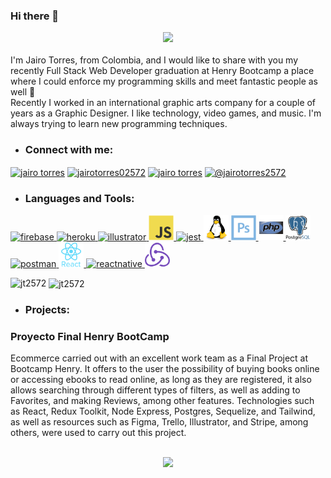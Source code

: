 
### Hi there 👋

<div id="header" align="center">  
  <img src="https://res.cloudinary.com/jt2572/image/upload/v1661930922/fullstackdeveloper_qfwbde.gif" width="1005"/>  
</div>
<br/>
I'm Jairo Torres, from Colombia, and I would like to share with you my recently Full Stack Web Developer graduation at Henry Bootcamp a place where I could enforce my programming skills and meet fantastic people as well 🙌 
<br/>
Recently I  worked in an international graphic arts company for a couple of years as a Graphic Designer.  I like technology,  video games, and music.  I'm always trying to learn new programming techniques. 

- <h3 align="left">Connect with me:</h3>

<p align="left">

<a href="https://www.linkedin.com/in/jairo-torres-04161a227" target="blank"><img align="center" src="https://raw.githubusercontent.com/rahuldkjain/github-profile-readme-generator/master/src/images/icons/Social/linked-in-alt.svg" alt="jairo torres" height="30" width="40" /></a>
<a href="https://instagram.com/jairotorres02572" target="blank"><img align="center" src="https://raw.githubusercontent.com/rahuldkjain/github-profile-readme-generator/master/src/images/icons/Social/instagram.svg" alt="jairotorres02572" height="30" width="40" /></a>
<a href="https://www.facebook.com/profile.php?id=100085178591998" target="blank"><img align="center" src="https://raw.githubusercontent.com/rahuldkjain/github-profile-readme-generator/master/src/images/icons/Social/facebook.svg" alt="jairo torres" height="30" width="40" /></a>
<a href="https://twitter.com/@jairotorres2572" target="blank"><img align="center" src="https://raw.githubusercontent.com/rahuldkjain/github-profile-readme-generator/master/src/images/icons/Social/twitter.svg" alt="@jairotorres2572" height="30" width="40" /></a>
</p>


- <h3 align="left">Languages and Tools:</h3>
<p align="left"> <a href="https://firebase.google.com/" target="_blank" rel="noreferrer"> <img src="https://www.vectorlogo.zone/logos/firebase/firebase-icon.svg" alt="firebase" width="40" height="40"/> </a> <a href="https://heroku.com" target="_blank" rel="noreferrer"> <img src="https://www.vectorlogo.zone/logos/heroku/heroku-icon.svg" alt="heroku" width="40" height="40"/> </a> <a href="https://www.adobe.com/in/products/illustrator.html" target="_blank" rel="noreferrer"> <img src="https://www.vectorlogo.zone/logos/adobe_illustrator/adobe_illustrator-icon.svg" alt="illustrator" width="40" height="40"/> </a> <a href="https://developer.mozilla.org/en-US/docs/Web/JavaScript" target="_blank" rel="noreferrer"> <img src="https://raw.githubusercontent.com/devicons/devicon/master/icons/javascript/javascript-original.svg" alt="javascript" width="40" height="40"/> </a> <a href="https://jestjs.io" target="_blank" rel="noreferrer"> <img src="https://www.vectorlogo.zone/logos/jestjsio/jestjsio-icon.svg" alt="jest" width="40" height="40"/> </a> <a href="https://www.linux.org/" target="_blank" rel="noreferrer"> <img src="https://raw.githubusercontent.com/devicons/devicon/master/icons/linux/linux-original.svg" alt="linux" width="40" height="40"/> </a> <a href="https://www.photoshop.com/en" target="_blank" rel="noreferrer"> <img src="https://raw.githubusercontent.com/devicons/devicon/master/icons/photoshop/photoshop-line.svg" alt="photoshop" width="40" height="40"/> </a> <a href="https://www.php.net" target="_blank" rel="noreferrer"> <img src="https://raw.githubusercontent.com/devicons/devicon/master/icons/php/php-original.svg" alt="php" width="40" height="40"/> </a> <a href="https://www.postgresql.org" target="_blank" rel="noreferrer"> <img src="https://raw.githubusercontent.com/devicons/devicon/master/icons/postgresql/postgresql-original-wordmark.svg" alt="postgresql" width="40" height="40"/> </a> <a href="https://postman.com" target="_blank" rel="noreferrer"> <img src="https://www.vectorlogo.zone/logos/getpostman/getpostman-icon.svg" alt="postman" width="40" height="40"/> </a> <a href="https://reactjs.org/" target="_blank" rel="noreferrer"> <img src="https://raw.githubusercontent.com/devicons/devicon/master/icons/react/react-original-wordmark.svg" alt="react" width="40" height="40"/> </a> <a href="https://reactnative.dev/" target="_blank" rel="noreferrer"> <img src="https://reactnative.dev/img/header_logo.svg" alt="reactnative" width="40" height="40"/> </a> <a href="https://redux.js.org" target="_blank" rel="noreferrer"> <img src="https://raw.githubusercontent.com/devicons/devicon/master/icons/redux/redux-original.svg" alt="redux" width="40" height="40"/> </a> </p>

<p><img align="left" src="https://github-readme-stats.vercel.app/api/top-langs?username=jt2572&show_icons=true&locale=en&layout=compact" alt="jt2572" /></p>

<p>&nbsp;<img align="center" src="https://github-readme-stats.vercel.app/api?username=jt2572&show_icons=true&locale=en" alt="jt2572" /></p>

- <h3 align="left">Projects:</h3>

### Proyecto Final Henry BootCamp 

<div width="50" height="100"; align="Left"> Ecommerce carried out with an excellent work team as a Final Project at Bootcamp Henry. It offers to the user the possibility of buying books online or accessing ebooks to read online, as long as they are registered, it also allows searching through different types of filters, as well as adding to Favorites, and making Reviews, among other features. Technologies such as React, Redux Toolkit, Node Express, Postgres, Sequelize, and Tailwind, as well as resources such as Figma, Trello, Illustrator, and Stripe, among others, were used to carry out this project.</div> 
<br>
<div align="center">    
  <p> <img src="https://res.cloudinary.com/jt2572/image/upload/v1661942854/eK-landing_nxplda.png" width="500"/></p>
</div>


      
<!--
**Jt2572/Jt2572** is a ✨ _special_ ✨ repository because its `README.md` (this file) appears on your GitHub profile.

Here are some ideas to get you started:

- 🔭 I’m currently working on ...
- 🌱 I’m currently learning ...
- 👯 I’m looking to collaborate on ...
- 🤔 I’m looking for help with ...
- 💬 Ask me about ...
- 📫 How to reach me: ...
- 😄 Pronouns: ...
- ⚡ Fun fact: ...
-->

